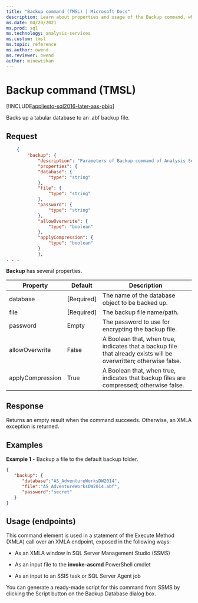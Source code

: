 ```yaml
---
title: "Backup command (TMSL) | Microsoft Docs"
description: Learn about properties and usage of the Backup command, which backs up a tabular database to an .abf backup file.
ms.date: 04/20/2021
ms.prod: sql
ms.technology: analysis-services
ms.custom: tmsl
ms.topic: reference
ms.author: owend
ms.reviewer: owend
author: minewiskan
---
```

# Backup command (TMSL)

[!INCLUDE[appliesto-sql2016-later-aas-pbip](../includes/appliesto-sql2016-later-aas-pbip.md)]

  Backs up a tabular database to an .abf backup file.  
  
## Request  
  
```json   
    {  
        "backup": {  
            "description": "Parameters of Backup command of Analysis Services JSON API",  
            "properties": {  
            "database": {  
                "type": "string"  
            },  
            "file": {  
                "type": "string"  
            },  
            "password": {  
                "type": "string"  
            },  
            "allowOverwrite": {  
                "type": "boolean"  
            },  
            "applyCompression": {  
                "type": "boolean"  
            }  
            },  
. . .   
```  
  
 **Backup** has several properties.  
  
| Property | Default | Description |
| -------- | ------- | ----------- |
|database|[Required]|The name of the database object to be backed up.|  
|file|[Required]|The backup file name/path.|  
|password|Empty|The password to use for encrypting the backup file.|  
|allowOverwrite|False|A Boolean that, when true, indicates that a backup file that already exists will be overwritten; otherwise false.|  
|applyCompression|True|A Boolean that, when true, indicates that backup files are compressed; otherwise false.|  
  
## Response  

 Returns an empty result when the command succeeds. Otherwise, an XMLA exception is returned.  
  
## Examples  

 **Example 1** - Backup a file to the default backup folder.  
  
```json   
{   
   "backup": {   
      "database":"AS_AdventureWorksDW2014",  
      "file":"AS_AdventureWorksDW2014.abf",  
      "password":"secret"  
   }  
}  
```  
  
## Usage (endpoints)  

 This command element is used in  a statement of the Execute Method (XMLA) call over an XMLA endpoint, exposed in the following ways:  
  
- As an XMLA window in SQL Server Management Studio (SSMS)  
  
- As an input file to the **invoke-ascmd** PowerShell cmdlet  
  
- As an input to an SSIS task or SQL Server Agent job  
  
 You can generate a ready-made script  for this command from SSMS by clicking the Script button on the Backup Database dialog box.  